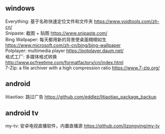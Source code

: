 ## windows  
Everything:  基于名称快速定位文件和文件夹  <https://www.voidtools.com/zh-cn/>  
Snipaste:  截图 + 贴图  <https://www.snipaste.com/>  
Bing Wallpaper:  每天都用新的背景使桌面栩栩如生  <https://www.microsoft.com/zh-cn/bing/bing-wallpaper>  
Potplayer:  multimedia player  <https://potplayer.daum.net/>  
格式工厂:  多媒体格式转换  <http://www.pcfreetime.com/formatfactory/cn/index.html>  
7-Zip:  a file archiver with a high compression ratio  <https://www.7-zip.org/>  

## android  
litiaotiao:  跳过广告 <https://github.com/eddlez/litiaotiao_package_backup>  

## android tv  
my-tv: 安卓电视直播软件，内置直播源 <https://github.com/lizongying/my-tv>  



